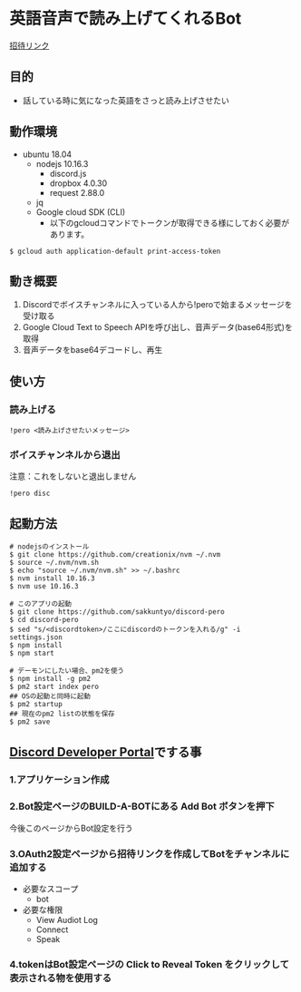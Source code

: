 # 英語音声で読み上げてくれるBot

[招待リンク](https://discord.com/api/oauth2/authorize?client_id=724967155803619398&permissions=3145856&scope=bot)

## 目的

- 話している時に気になった英語をさっと読み上げさせたい

## 動作環境

- ubuntu 18.04
  - nodejs 10.16.3
    - discord.js
    - dropbox 4.0.30
    - request 2.88.0
  - jq
  - Google cloud SDK (CLI)
    - 以下のgcloudコマンドでトークンが取得できる様にしておく必要があります。

```
$ gcloud auth application-default print-access-token
```

## 動き概要

1. Discordでボイスチャンネルに入っている人から!peroで始まるメッセージを受け取る
2. Google Cloud Text to Speech APIを呼び出し、音声データ(base64形式)を取得
3. 音声データをbase64デコードし、再生

## 使い方

### 読み上げる

```
!pero <読み上げさせたいメッセージ>
```

### ボイスチャンネルから退出

注意：これをしないと退出しません

```
!pero disc
```

## 起動方法

```
# nodejsのインストール
$ git clone https://github.com/creationix/nvm ~/.nvm
$ source ~/.nvm/nvm.sh
$ echo "source ~/.nvm/nvm.sh" >> ~/.bashrc
$ nvm install 10.16.3
$ nvm use 10.16.3

# このアプリの起動
$ git clone https://github.com/sakkuntyo/discord-pero
$ cd discord-pero
$ sed "s/<discordtoken>/ここにdiscordのトークンを入れる/g" -i settings.json
$ npm install
$ npm start

# デーモンにしたい場合、pm2を使う
$ npm install -g pm2
$ pm2 start index pero
## OSの起動と同時に起動
$ pm2 startup
## 現在のpm2 listの状態を保存
$ pm2 save
```

## [Discord Developer Portal](https://discordapp.com/developers/)でする事

### 1.アプリケーション作成

### 2.Bot設定ページのBUILD-A-BOTにある Add Bot ボタンを押下

今後このページからBot設定を行う

### 3.OAuth2設定ページから招待リンクを作成してBotをチャンネルに追加する

- 必要なスコープ
  - bot
- 必要な権限
  - View Audiot Log
  - Connect
  - Speak

### 4.tokenはBot設定ページの Click to Reveal Token をクリックして表示される物を使用する

